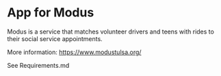 # App for Modus

Modus is a service that matches volunteer drivers and teens with rides to their social service appointments.

More information: https://www.modustulsa.org/

See Requirements.md

